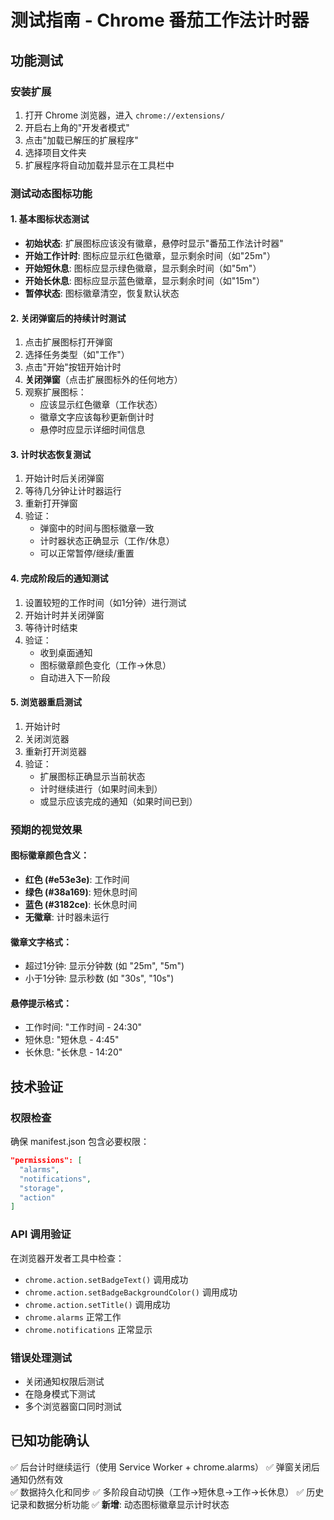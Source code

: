 # 测试指南 - Chrome 番茄工作法计时器

## 功能测试

### 安装扩展
1. 打开 Chrome 浏览器，进入 `chrome://extensions/`
2. 开启右上角的"开发者模式"
3. 点击"加载已解压的扩展程序"
4. 选择项目文件夹
5. 扩展程序将自动加载并显示在工具栏中

### 测试动态图标功能

#### 1. 基本图标状态测试
- **初始状态**: 扩展图标应该没有徽章，悬停时显示"番茄工作法计时器"
- **开始工作计时**: 图标应显示红色徽章，显示剩余时间（如"25m"）
- **开始短休息**: 图标应显示绿色徽章，显示剩余时间（如"5m"）
- **开始长休息**: 图标应显示蓝色徽章，显示剩余时间（如"15m"）
- **暂停状态**: 图标徽章清空，恢复默认状态

#### 2. 关闭弹窗后的持续计时测试
1. 点击扩展图标打开弹窗
2. 选择任务类型（如"工作"）
3. 点击"开始"按钮开始计时
4. **关闭弹窗**（点击扩展图标外的任何地方）
5. 观察扩展图标：
   - 应该显示红色徽章（工作状态）
   - 徽章文字应该每秒更新倒计时
   - 悬停时应显示详细时间信息

#### 3. 计时状态恢复测试
1. 开始计时后关闭弹窗
2. 等待几分钟让计时器运行
3. 重新打开弹窗
4. 验证：
   - 弹窗中的时间与图标徽章一致
   - 计时器状态正确显示（工作/休息）
   - 可以正常暂停/继续/重置

#### 4. 完成阶段后的通知测试
1. 设置较短的工作时间（如1分钟）进行测试
2. 开始计时并关闭弹窗
3. 等待计时结束
4. 验证：
   - 收到桌面通知
   - 图标徽章颜色变化（工作→休息）
   - 自动进入下一阶段

#### 5. 浏览器重启测试
1. 开始计时
2. 关闭浏览器
3. 重新打开浏览器
4. 验证：
   - 扩展图标正确显示当前状态
   - 计时继续进行（如果时间未到）
   - 或显示应该完成的通知（如果时间已到）

### 预期的视觉效果

#### 图标徽章颜色含义：
- **红色 (#e53e3e)**: 工作时间
- **绿色 (#38a169)**: 短休息时间  
- **蓝色 (#3182ce)**: 长休息时间
- **无徽章**: 计时器未运行

#### 徽章文字格式：
- 超过1分钟: 显示分钟数 (如 "25m", "5m")
- 小于1分钟: 显示秒数 (如 "30s", "10s")

#### 悬停提示格式：
- 工作时间: "工作时间 - 24:30"
- 短休息: "短休息 - 4:45"  
- 长休息: "长休息 - 14:20"

## 技术验证

### 权限检查
确保 manifest.json 包含必要权限：
```json
"permissions": [
  "alarms",
  "notifications", 
  "storage",
  "action"
]
```

### API 调用验证
在浏览器开发者工具中检查：
- `chrome.action.setBadgeText()` 调用成功
- `chrome.action.setBadgeBackgroundColor()` 调用成功
- `chrome.action.setTitle()` 调用成功
- `chrome.alarms` 正常工作
- `chrome.notifications` 正常显示

### 错误处理测试
- 关闭通知权限后测试
- 在隐身模式下测试
- 多个浏览器窗口同时测试

## 已知功能确认

✅ 后台计时继续运行（使用 Service Worker + chrome.alarms）
✅ 弹窗关闭后通知仍然有效  
✅ 数据持久化和同步
✅ 多阶段自动切换（工作→短休息→工作→长休息）
✅ 历史记录和数据分析功能
✅ **新增**: 动态图标徽章显示计时状态